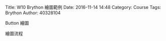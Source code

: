 Title: W10 Brython 繪圖範例
Date: 2016-11-14 14:48
Category: Course
Tags: Brython
Author: 40328104

Button 繪圖

<!-- PELICAN_END_SUMMARY -->

繪圖流程


<!-- 導入 Brython 標準程式庫 -->
<script type="text/javascript"   
src="https://cdn.rawgit.com/brython-dev/brython/master/www/src/brython_dist.js">
</script>

<!-- 啟動 Brython -->

<script>
window.onload=function(){
brython(1);
}
</script>

<!-- 以下利用 Brython 畫兩條直線 -->

<canvas id="guitarchord" width="600" height="200"></canvas>

<script type="text/python3">
from browser import document as doc
import math

canvas = doc["guitarchord"]
ctx = canvas.getContext("2d")
ctx.beginPath()
ctx.linewidth=1
inc=5
for i in range(10):
    ctx.moveTo(100+i*inc,100)
ctx.lineTo(100+i*inc,200)

# 設定顏色為藍色, 也可以使用 "rgb(0, 0, 255)" 字串設定顏色值
ctx.strokeStyle = "blue"
ctx.stroke()
ctx.closePath()
</script>





